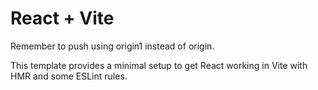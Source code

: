 # React + Vite

Remember to push using origin1 instead of origin.

This template provides a minimal setup to get React working in Vite with HMR and some ESLint rules.

